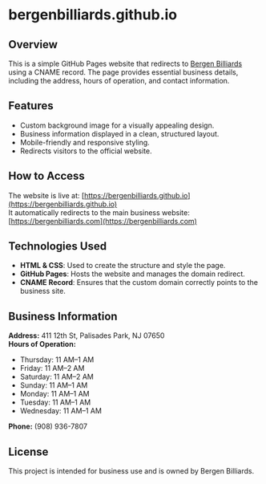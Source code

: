 # bergenbilliards.github.io

## Overview
This is a simple GitHub Pages website that redirects to [Bergen Billiards](https://bergenbilliards.com/) using a CNAME record. The page provides essential business details, including the address, hours of operation, and contact information.

## Features
- Custom background image for a visually appealing design.
- Business information displayed in a clean, structured layout.
- Mobile-friendly and responsive styling.
- Redirects visitors to the official website.

## How to Access
The website is live at: [https://bergenbilliards.github.io](https://bergenbilliards.github.io)  
It automatically redirects to the main business website: [https://bergenbilliards.com](https://bergenbilliards.com)

## Technologies Used
- **HTML & CSS**: Used to create the structure and style the page.
- **GitHub Pages**: Hosts the website and manages the domain redirect.
- **CNAME Record**: Ensures that the custom domain correctly points to the business site.

## Business Information
**Address:** 411 12th St, Palisades Park, NJ 07650  
**Hours of Operation:**  
- Thursday: 11 AM–1 AM  
- Friday: 11 AM–2 AM  
- Saturday: 11 AM–2 AM  
- Sunday: 11 AM–1 AM  
- Monday: 11 AM–1 AM  
- Tuesday: 11 AM–1 AM  
- Wednesday: 11 AM–1 AM  

**Phone:** (908) 936-7807  

## License
This project is intended for business use and is owned by Bergen Billiards.
